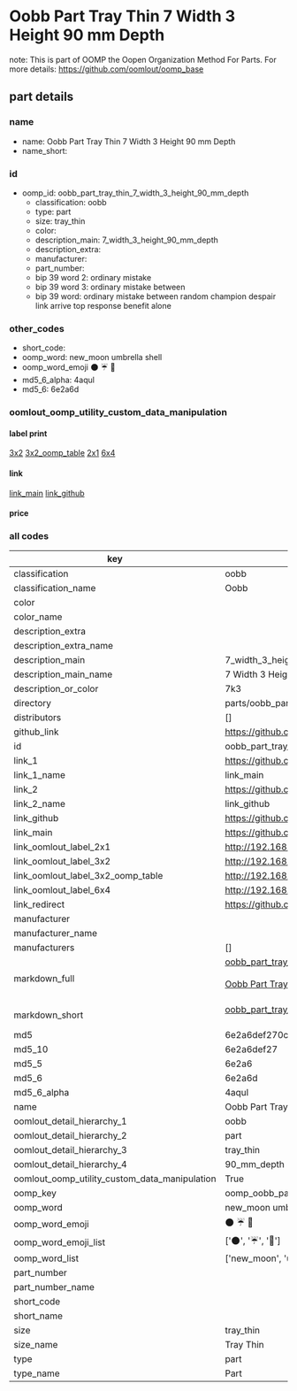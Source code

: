 # Oobb Part Tray Thin 7 Width 3 Height 90 mm Depth  

note: This is part of OOMP the Oopen Organization Method For Parts. For more details: https://github.com/oomlout/oomp_base

##  part details
  







### name
* name: Oobb Part Tray Thin 7 Width 3 Height 90 mm Depth
* name_short: 
### id
* oomp_id: oobb_part_tray_thin_7_width_3_height_90_mm_depth
  * classification: oobb
  * type: part
  * size: tray_thin
  * color: 
  * description_main: 7_width_3_height_90_mm_depth
  * description_extra: 
  * manufacturer: 
  * part_number: 
  * bip 39 word 2: ordinary mistake
  * bip 39 word 3: ordinary mistake between
  * bip 39 word: ordinary mistake between random champion despair link arrive top response benefit alone

### other_codes
* short_code: 
* oomp_word: new_moon umbrella shell
* oomp_word_emoji :new_moon: :umbrella: :shell:
* md5_6_alpha: 4aqul
* md5_6: 6e2a6d






### oomlout_oomp_utility_custom_data_manipulation
#### label print
[3x2](http://192.168.1.245:1112/?label=oomp%204aqul)
[3x2_oomp_table](http://192.168.1.108:1112/?label=oomp%204aqul)
[2x1](http://192.168.1.242:1112/?label=oomp%204aqul)
[6x4](http://192.168.1.55:1112/?label=oomp%204aqul)    

#### link

[link_main](https://github.com/oomlout/oomlout_oomp_version_1_messy/tree/main/parts/oobb_part_tray_thin_7_width_3_height_90_mm_depth) [link_github](https://github.com/oomlout/oomlout_oomp_version_1_messy/tree/main/parts/oobb_part_tray_thin_7_width_3_height_90_mm_depth)                             

#### price







### all codes 
| key | value |  
| --- | --- |  
| classification | oobb |  
| classification_name | Oobb |  
| color |  |  
| color_name |  |  
| description_extra |  |  
| description_extra_name |  |  
| description_main | 7_width_3_height_90_mm_depth |  
| description_main_name | 7 Width 3 Height 90 mm Depth |  
| description_or_color | 7k3 |  
| directory | parts/oobb_part_tray_thin_7_width_3_height_90_mm_depth |  
| distributors | [] |  
| github_link | https://github.com/oomlout/oomlout_oomp_part_src/tree/main/parts/oobb_part_tray_thin_7_width_3_height_90_mm_depth |  
| id | oobb_part_tray_thin_7_width_3_height_90_mm_depth |  
| link_1 | https://github.com/oomlout/oomlout_oomp_version_1_messy/tree/main/parts/oobb_part_tray_thin_7_width_3_height_90_mm_depth |  
| link_1_name | link_main |  
| link_2 | https://github.com/oomlout/oomlout_oomp_version_1_messy/tree/main/parts/oobb_part_tray_thin_7_width_3_height_90_mm_depth |  
| link_2_name | link_github |  
| link_github | https://github.com/oomlout/oomlout_oomp_version_1_messy/tree/main/parts/oobb_part_tray_thin_7_width_3_height_90_mm_depth |  
| link_main | https://github.com/oomlout/oomlout_oomp_version_1_messy/tree/main/parts/oobb_part_tray_thin_7_width_3_height_90_mm_depth |  
| link_oomlout_label_2x1 | http://192.168.1.242:1112/?label=oomp%204aqul |  
| link_oomlout_label_3x2 | http://192.168.1.245:1112/?label=oomp%204aqul |  
| link_oomlout_label_3x2_oomp_table | http://192.168.1.108:1112/?label=oomp%204aqul |  
| link_oomlout_label_6x4 | http://192.168.1.55:1112/?label=oomp%204aqul |  
| link_redirect | https://github.com/oomlout/oomlout_oomp_version_1_messy/tree/main/parts/oobb_part_tray_thin_7_width_3_height_90_mm_depth |  
| manufacturer |  |  
| manufacturer_name |  |  
| manufacturers | [] |  
| markdown_full | [oobb_part_tray_thin_7_width_3_height_90_mm_depth](none)<br>[](none)<br>[Oobb Part Tray Thin 7 Width 3 Height 90 Mm Depth](none)<br><br> |  
| markdown_short | [oobb_part_tray_thin_7_width_3_height_90_mm_depth](none)<br><br> |  
| md5 | 6e2a6def270c9040f0130b1a2b637ce2 |  
| md5_10 | 6e2a6def27 |  
| md5_5 | 6e2a6 |  
| md5_6 | 6e2a6d |  
| md5_6_alpha | 4aqul |  
| name | Oobb Part Tray Thin 7 Width 3 Height 90 mm Depth |  
| oomlout_detail_hierarchy_1 | oobb |  
| oomlout_detail_hierarchy_2 | part |  
| oomlout_detail_hierarchy_3 | tray_thin |  
| oomlout_detail_hierarchy_4 | 90_mm_depth |  
| oomlout_oomp_utility_custom_data_manipulation | True |  
| oomp_key | oomp_oobb_part_tray_thin_7_width_3_height_90_mm_depth |  
| oomp_word | new_moon umbrella shell |  
| oomp_word_emoji | :new_moon: :umbrella: :shell: |  
| oomp_word_emoji_list | [':new_moon:', ':umbrella:', ':shell:'] |  
| oomp_word_list | ['new_moon', 'umbrella', 'shell'] |  
| part_number |  |  
| part_number_name |  |  
| short_code |  |  
| short_name |  |  
| size | tray_thin |  
| size_name | Tray Thin |  
| type | part |  
| type_name | Part |  
